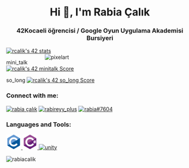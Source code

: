 
<h1 align="center">Hi 👋, I'm Rabia Çalık</h1>
<h3 align="center">42Kocaeli öğrencisi / Google Oyun Uygulama Akademisi Bursiyeri</h3>

<a href="https://github.com/JaeSeoKim/badge42"><img src="https://badge42.vercel.app/api/v2/clj5j87fc005408l7lcwdoyyn/stats?cursusId=21&coalitionId=234" alt="rcalik's 42 stats" /></a>
<img align="right" alt="pixelart" width="400" src="https://i.pinimg.com/originals/8d/d1/76/8dd176c04a07c37b80a640dbc73382ff.gif">

<a>mini_talk</a>
<a href="https://github.com/JaeSeoKim/badge42"><img src="https://badge42.vercel.app/api/v2/clj5j87fc005408l7lcwdoyyn/project/3017875" alt="rcalik's 42 minitalk Score" /></a>

<a>so_long</a>
<a href="https://github.com/JaeSeoKim/badge42"><img src="https://badge42.vercel.app/api/v2/clj5j87fc005408l7lcwdoyyn/project/3017723" alt="rcalik's 42 so_long Score" /></a>

<h3 align="left">Connect with me:</h3>
<p align="left">
<a href="https://linkedin.com/in/rabia çalık" target="blank"><img align="center" src="https://raw.githubusercontent.com/rahuldkjain/github-profile-readme-generator/master/src/images/icons/Social/linked-in-alt.svg" alt="rabia çalık" height="30" width="40" /></a>
<a href="https://instagram.com/rabireyy_plus" target="blank"><img align="center" src="https://raw.githubusercontent.com/rahuldkjain/github-profile-readme-generator/master/src/images/icons/Social/instagram.svg" alt="rabireyy_plus" height="30" width="40" /></a>
<a href="https://discord.gg/rabia#7604" target="blank"><img align="center" src="https://raw.githubusercontent.com/rahuldkjain/github-profile-readme-generator/master/src/images/icons/Social/discord.svg" alt="rabia#7604" height="30" width="40" /></a>
</p>

<h3 align="left">Languages and Tools:</h3>
<p align="left"> <a href="https://www.cprogramming.com/" target="_blank" rel="noreferrer"> <img src="https://raw.githubusercontent.com/devicons/devicon/master/icons/c/c-original.svg" alt="c" width="40" height="40"/> </a> <a href="https://www.w3schools.com/cs/" target="_blank" rel="noreferrer"> <img src="https://raw.githubusercontent.com/devicons/devicon/master/icons/csharp/csharp-original.svg" alt="csharp" width="40" height="40"/> </a> <a href="https://unity.com/" target="_blank" rel="noreferrer"> <img src="https://www.vectorlogo.zone/logos/unity3d/unity3d-icon.svg" alt="unity" width="40" height="40"/> </a> </p>

<p><img align="center" src="https://github-readme-stats.vercel.app/api/top-langs?username=rabiacalik&show_icons=true&locale=en&layout=compact" alt="rabiacalik" /></p>
